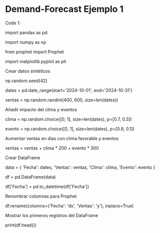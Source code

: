 # Demand-Forecast Ejemplo 1

Code 1:

import pandas as pd

import numpy as np

from prophet import Prophet

import matplotlib.pyplot as plt

Crear datos sintéticos

np.random.seed(42)

dates = pd.date_range(start='2024-10-01', end='2024-10-31')

ventas = np.random.randint(400, 600, size=len(dates))

Añadir impacto del clima y eventos

clima = np.random.choice([0, 1], size=len(dates), p=[0.7, 0.3])

evento = np.random.choice([0, 1], size=len(dates), p=[0.9, 0.1])

Aumentar ventas en días con clima favorable y eventos

ventas = ventas + clima * 200 + evento * 300

Crear DataFrame

data = {
    'Fecha': dates,
    'Ventas': ventas,
    'Clima': clima,
    'Evento': evento
}

df = pd.DataFrame(data)

df['Fecha'] = pd.to_datetime(df['Fecha'])

Renombrar columnas para Prophet

df.rename(columns={'Fecha': 'ds', 'Ventas': 'y'}, inplace=True)

Mostrar los primeros registros del DataFrame

print(df.head())
